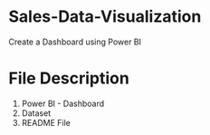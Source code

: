 # Sales-Data-Visualization
 Create a Dashboard using Power BI
# File Description
 1. Power BI - Dashboard
 2. Dataset
 3. README File
